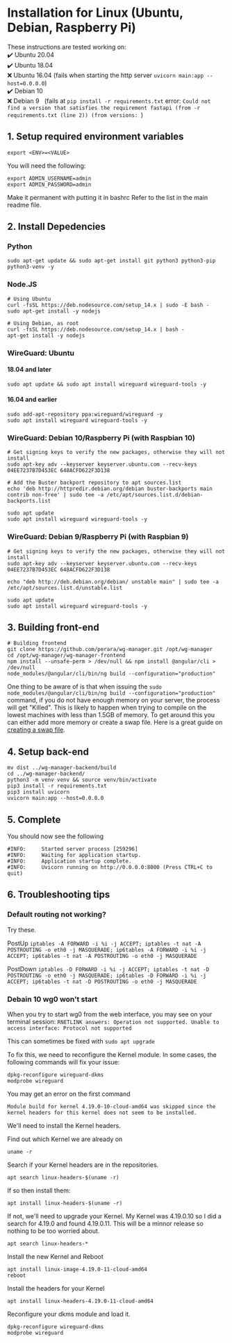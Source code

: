 # Installation for Linux (Ubuntu, Debian, Raspberry Pi)
These instructions are tested working on:\
:heavy_check_mark: Ubuntu 20.04\
:heavy_check_mark: Ubuntu 18.04\
:x: Ubuntu 16.04 (fails when starting the http server `uvicorn main:app --host=0.0.0.0`)\
:heavy_check_mark: Debian 10\
:x: Debian 9
&nbsp;&nbsp;(fails at `pip install -r requirements.txt` error: `Could not find a version that satisfies the requirement fastapi (from -r requirements.txt (line 2)) (from versions: `)

## 1. Setup required environment variables
```
export <ENV>=<VALUE>
```
You will need the following:
```
export ADMIN_USERNAME=admin
export ADMIN_PASSWORD=admin
```
Make it permanent with putting it in bashrc
Refer to the list in the main readme file.

## 2. Install Depedencies

### Python
```
sudo apt-get update && sudo apt-get install git python3 python3-pip python3-venv -y
```

### Node.JS
```
# Using Ubuntu
curl -fsSL https://deb.nodesource.com/setup_14.x | sudo -E bash -
sudo apt-get install -y nodejs

# Using Debian, as root
curl -fsSL https://deb.nodesource.com/setup_14.x | bash -
apt-get install -y nodejs
```

### WireGuard: Ubuntu
#### 18.04 and later
```
sudo apt update && sudo apt install wireguard wireguard-tools -y
```
#### 16.04 and earlier
```
sudo add-apt-repository ppa:wireguard/wireguard -y
sudo apt install wireguard wireguard-tools -y
```

### WireGuard: Debian 10/Raspberry Pi (with Raspbian 10)
```
# Get signing keys to verify the new packages, otherwise they will not install
sudo apt-key adv --keyserver keyserver.ubuntu.com --recv-keys 04EE7237B7D453EC 648ACFD622F3D138

# Add the Buster backport repository to apt sources.list
echo 'deb http://httpredir.debian.org/debian buster-backports main contrib non-free' | sudo tee -a /etc/apt/sources.list.d/debian-backports.list

sudo apt update
sudo apt install wireguard wireguard-tools -y
```

### WireGuard: Debian 9/Raspberry Pi (with Raspbian 9)
```
# Get signing keys to verify the new packages, otherwise they will not install
sudo apt-key adv --keyserver keyserver.ubuntu.com --recv-keys 04EE7237B7D453EC 648ACFD622F3D138

echo "deb http://deb.debian.org/debian/ unstable main" | sudo tee -a /etc/apt/sources.list.d/unstable.list

sudo apt update
sudo apt install wireguard wireguard-tools -y
```

## 3. Building front-end
```
# Building frontend
git clone https://github.com/perara/wg-manager.git /opt/wg-manager
cd /opt/wg-manager/wg-manager-frontend
npm install --unsafe-perm > /dev/null && npm install @angular/cli > /dev/null
node_modules/@angular/cli/bin/ng build --configuration="production"
```
One thing to be aware of is that when issuing the `sudo node_modules/@angular/cli/bin/ng build --configuration="production"` command, if you do not have enough memory on your server, the process will get "Killed". This is likely to happen when trying to compile on the lowest machines with less than 1.5GB of memory. To get around this you can either add more memory or create a swap file. Here is a great guide on [creating a swap file](https://linuxize.com/post/create-a-linux-swap-file/).

## 4. Setup back-end
```
mv dist ../wg-manager-backend/build
cd ../wg-manager-backend/
python3 -m venv venv && source venv/bin/activate
pip3 install -r requirements.txt
pip3 install uvicorn
uvicorn main:app --host=0.0.0.0
```

## 5. Complete
You should now see the following
```
#INFO:     Started server process [259296]
#INFO:     Waiting for application startup.
#INFO:     Application startup complete.
#INFO:     Uvicorn running on http://0.0.0.0:8000 (Press CTRL+C to quit) 
``` 
## 6. Troubleshooting tips
### Default routing not working?
Try these.

PostUp `iptables -A FORWARD -i %i -j ACCEPT; iptables -t nat -A POSTROUTING -o eth0 -j MASQUERADE; ip6tables -A FORWARD -i %i -j ACCEPT; ip6tables -t nat -A POSTROUTING -o eth0 -j MASQUERADE`

PostDown `iptables -D FORWARD -i %i -j ACCEPT; iptables -t nat -D POSTROUTING -o eth0 -j MASQUERADE; ip6tables -D FORWARD -i %i -j ACCEPT; ip6tables -t nat -D POSTROUTING -o eth0 -j MASQUERADE`

### Debain 10 wg0 won't start
When you try to start wg0 from the web interface, you may see on your terminal session:
`RNETLINK answers: Operation not supported. Unable to access interface: Protocol not supported`

This can sometimes be fixed with ```sudo apt upgrade```

To fix this, we need to reconfigure the Kernel module. In some cases, the following commands will fix your issue:
```
dpkg-reconfigure wireguard-dkms
modprobe wireguard
```

You may get an error on the first command
```
Module build for kernel 4.19.0-10-cloud-amd64 was skipped since the
kernel headers for this kernel does not seem to be installed.
```

We'll need to install the Kernel headers.

Find out which Kernel we are already on
```
uname -r
```

Search if your Kernel headers are in the repositories.
```
apt search linux-headers-$(uname -r)
```

 If so then install them:
 ```
apt install linux-headers-$(uname -r)

```

If not, we'll need to upgrade your Kernel. My Kernel was 4.19.0.10 so I did a search for 4.19.0 and found 4.19.0.11. This will be a minnor release so nothing to be too worried about.
```
apt search linux-headers-*
```

Install the new Kernel and Reboot
```
apt install linux-image-4.19.0-11-cloud-amd64
reboot
```

Install the headers for your Kernel
```
apt install linux-headers-4.19.0-11-cloud-amd64
```

Reconfigure your dkms module and load it.
```
dpkg-reconfigure wireguard-dkms
modprobe wireguard
```
